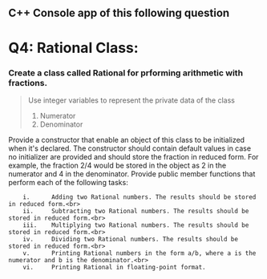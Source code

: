 ## C++ Console app of this following question 

# Q4: Rational Class:
### Create a class called Rational for prforming arithmetic with fractions. 
>Use integer variables to represent the private data of the class
>    1.	  Numerator
>    2.	  Denominator

Provide a constructor that enable an object of this class to be initialized when it's declared. The constructor should contain default values in case no initializer are provided and should store the fraction in reduced form. For example, the fraction 2/4 would be stored in the object as 2 in the numerator and 4 in the denominator. Provide public member functions that perform each of the following tasks:

``` 
    i.		Adding two Rational numbers. The results should be stored in reduced form.<br>
    ii. 	Subtracting two Rational numbers. The results should be stored in reduced form.<br>
    iii.	Multiplying two Rational numbers. The results should be stored in reduced form.<br>
    iv.     Dividing two Rational numbers. The results should be stored in reduced form.<br>
    v.		Printing Rational numbers in the form a/b, where a is the numerator and b is the denominator.<br>
    vi. 	Printing Rational in floating-point format. 
    
```
 
